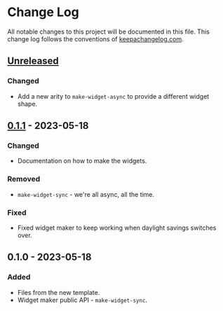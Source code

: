 # Change Log
All notable changes to this project will be documented in this file. This change log follows the conventions of [keepachangelog.com](http://keepachangelog.com/).

## [Unreleased]
### Changed
- Add a new arity to `make-widget-async` to provide a different widget shape.

## [0.1.1] - 2023-05-18
### Changed
- Documentation on how to make the widgets.

### Removed
- `make-widget-sync` - we're all async, all the time.

### Fixed
- Fixed widget maker to keep working when daylight savings switches over.

## 0.1.0 - 2023-05-18
### Added
- Files from the new template.
- Widget maker public API - `make-widget-sync`.

[Unreleased]: https://sourcehost.site/your-name/day12-hills/compare/0.1.1...HEAD
[0.1.1]: https://sourcehost.site/your-name/day12-hills/compare/0.1.0...0.1.1
